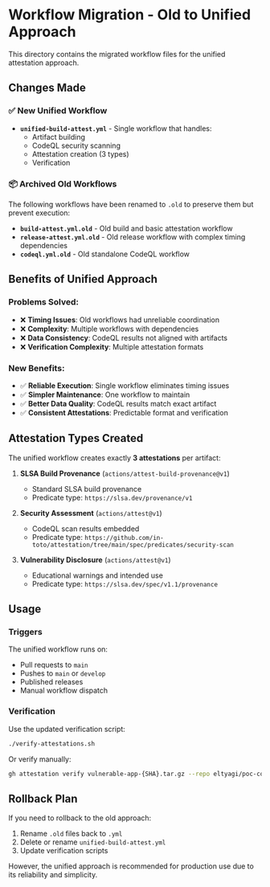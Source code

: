 # Workflow Migration - Old to Unified Approach

This directory contains the migrated workflow files for the unified attestation approach.

## Changes Made

### ✅ New Unified Workflow
- **`unified-build-attest.yml`** - Single workflow that handles:
  - Artifact building
  - CodeQL security scanning  
  - Attestation creation (3 types)
  - Verification

### 📦 Archived Old Workflows
The following workflows have been renamed to `.old` to preserve them but prevent execution:

- **`build-attest.yml.old`** - Old build and basic attestation workflow
- **`release-attest.yml.old`** - Old release workflow with complex timing dependencies
- **`codeql.yml.old`** - Old standalone CodeQL workflow

## Benefits of Unified Approach

### Problems Solved:
- ❌ **Timing Issues**: Old workflows had unreliable coordination
- ❌ **Complexity**: Multiple workflows with dependencies
- ❌ **Data Consistency**: CodeQL results not aligned with artifacts
- ❌ **Verification Complexity**: Multiple attestation formats

### New Benefits:
- ✅ **Reliable Execution**: Single workflow eliminates timing issues
- ✅ **Simpler Maintenance**: One workflow to maintain
- ✅ **Better Data Quality**: CodeQL results match exact artifact
- ✅ **Consistent Attestations**: Predictable format and verification

## Attestation Types Created

The unified workflow creates exactly **3 attestations** per artifact:

1. **SLSA Build Provenance** (`actions/attest-build-provenance@v1`)
   - Standard SLSA build provenance
   - Predicate type: `https://slsa.dev/provenance/v1`

2. **Security Assessment** (`actions/attest@v1`)
   - CodeQL scan results embedded
   - Predicate type: `https://github.com/in-toto/attestation/tree/main/spec/predicates/security-scan`

3. **Vulnerability Disclosure** (`actions/attest@v1`)
   - Educational warnings and intended use
   - Predicate type: `https://slsa.dev/spec/v1.1/provenance`

## Usage

### Triggers
The unified workflow runs on:
- Pull requests to `main`
- Pushes to `main` or `develop`
- Published releases
- Manual workflow dispatch

### Verification
Use the updated verification script:
```bash
./verify-attestations.sh
```

Or verify manually:
```bash
gh attestation verify vulnerable-app-{SHA}.tar.gz --repo eltyagi/poc-codeql-artifact-attestation
```

## Rollback Plan

If you need to rollback to the old approach:
1. Rename `.old` files back to `.yml`
2. Delete or rename `unified-build-attest.yml`
3. Update verification scripts

However, the unified approach is recommended for production use due to its reliability and simplicity.